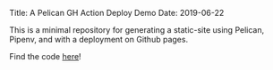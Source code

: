 Title: A Pelican GH Action Deploy Demo
Date: 2019-06-22 

This is a minimal repository for generating a static-site using Pelican, Pipenv, and with a deployment on Github pages.

Find the code [here](https://github.com/nolanbconaway/pelican-deploy-gh-actions)!